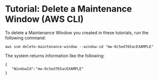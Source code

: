 # Tutorial: Delete a Maintenance Window \(AWS CLI\)<a name="mw-cli-tutorial-delete-mw"></a>

To delete a Maintenance Window you created in these tutorials, run the following command:

```
aws ssm delete-maintenance-window --window-id "mw-0c5ed765acEXAMPLE"
```

The system returns information like the following:

```
{
   "WindowId":"mw-0c5ed765acEXAMPLE"
}
```